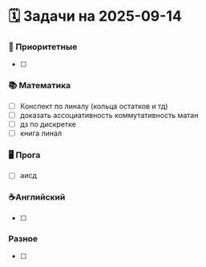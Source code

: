 # 🗓️ Задачи на 2025-09-14

### 🚀 Приоритетные
- [ ] 

### 📚 Математика
- [ ] Конспект по линалу (кольца остатков и тд)
- [ ] доказать ассоциативность коммутативность матан
- [ ] дз по дискретке
- [ ] книга линал

### 🖥️ Прога
- [ ] аисд

### ☕️Английский
- [ ] 
 
###  Разное
- [ ] 